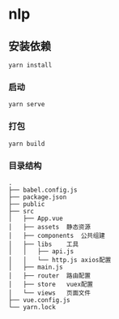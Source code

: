 # nlp

## 安装依赖
```
yarn install
```

### 启动
```
yarn serve
```

### 打包
```
yarn build
```

### 目录结构
```
.
├── babel.config.js
├── package.json
├── public
├── src
│   ├── App.vue
│   ├── assets  静态资源
│   ├── components  公共组建
│   ├── libs    工具
│   │   ├── api.js
│   │   └── http.js axios配置
│   ├── main.js
│   ├── router  路由配置
│   ├── store   vuex配置
│   └── views   页面文件
├── vue.config.js
└── yarn.lock
